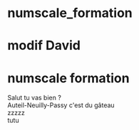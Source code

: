 # numscale_formation
# modif David
# numscale formation
Salut tu vas bien ? \
Auteil-Neuilly-Passy c'est du gâteau \
zzzzz \
tutu
